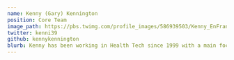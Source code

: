 ```yaml
---
name: Kenny (Gary) Kennington
position: Core Team
image_path: https://pbs.twimg.com/profile_images/586939503/Kenny_EnFrance.jpg
twitter: kenni39
github: kennykennington
blurb: Kenny has been working in Health Tech since 1999 with a main focus on Primary Care IT. His first hack was whilst he was still in the Navy as a Communications/Messaging specialist when his boss caught him playing Prince of Persia on a 16ft display screen used for Navigation training (Windows didn't exist then)! He is passionate about delivery of technology that provides ease of use to the front line practitioner. He worked closely with Microsoft during the NHS EWA years and was involved in the Primary Healthcare specialist group (Which is where he met Rob). Latterly, his focus has been on CyberSecurity and the education of the Front line user of Health tech.
---
```

